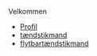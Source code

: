 Velkommen

- [Profil](Profil.html)
- [tændstikmand](Tændstikmand/)
- [flytbartændstikmand](tændstikmand2/)

